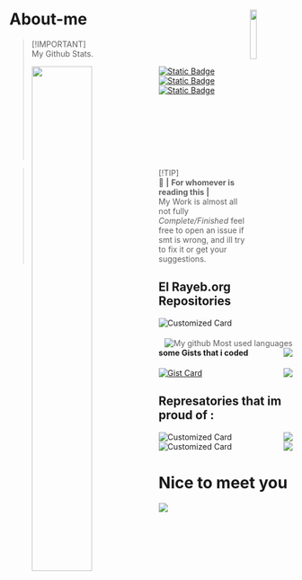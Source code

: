 # About-me <img align="right" src="https://github.com/Ali-Cheikh/Ali-Cheikh/assets/57839971/64eb45d3-71cb-402f-8278-1a60e66a55c3" width=15%>
>
>
> [!IMPORTANT]\
> My Github Stats.  
><p><img align='left' src="https://github-readme-stats.vercel.app/api?username=Ali-Cheikh&show_icons=true&theme=dark&locale=en&layout=compact" width="48%" align="right" ><p><a href="https://bit.ly/Aliportfolio" align='center'><img alt="Static Badge" src="https://img.shields.io/badge/Check_My_%20-Portfolio-lightorange"></a><img align="right" src="https://github-readme-stats.vercel.app/api/top-langs?username=Ali-Cheikh&show_icons=true&theme=synthwave&locale=en&layout=compact" alt="My github Most used languages" /><a href="mailto:alouloucheikh05@gmail.com" align='center'><img alt="Static Badge" src="https://img.shields.io/badge/My_Gmail_%40-Account-red"/></a><a href="https://www.instagram.com/exe.ali.tor/" align='left'><img alt="Static Badge" src="https://img.shields.io/badge/_My_Instagram%60-Account-lightblue"></a></a></p>
><br><br><br><br><br><br>
>
>
<p aling="center">

> [!TIP]\
> 🌟 **|** **For whomever is reading this** **|** <br>
> My Work is almost all not fully *Complete/Finished* feel free to open an issue if smt is wrong, and ill try to fix it or get your suggestions.  

## El Rayeb.org Repositories


![Customized Card](https://github-readme-stats.vercel.app/api/pin/?username=El-Rayeb&repo=irchemha\&title_color=fff\&icon_color=f9f9f9\&text_color=9f9f9f\&bg_color=151515)
<img align="right" src="https://github-readme-stats.vercel.app/api/pin/?username=El-Rayeb&repo=ib3athli&title_color=fff&icon_color=f9f9f9&text_color=9f9f9f&bg_color=151515">

#### some Gists that i coded
[![Gist Card](https://github-readme-stats.vercel.app/api/gist?id=6b1dba7f61b38834c19ff5fcb6f1768c)](https://gist.github.com/Ali-Cheikh/6b1dba7f61b38834c19ff5fcb6f1768c/)
<img align="right" src="https://github-readme-stats.vercel.app/api/gist?id=5f141dd3dd5a5d0e8ea767a3ffa8acb6">

## Represatories that im proud of :

![Customized Card](https://github-readme-stats.vercel.app/api/pin/?username=Ali-Cheikh&repo=Creative-Chat&title_color=000000&icon_color=ff0000&text_color=080358&bg_color=9ab5cd)
<img align="right" src="https://github-readme-stats.vercel.app/api/pin/?username=Ali-Cheikh&repo=Eid-CountDown&title_color=000000&icon_color=ff0000&text_color=080358&bg_color=9ab5cd">
![Customized Card](https://github-readme-stats.vercel.app/api/pin/?username=Ali-Cheikh&repo=travel-agency&title_color=000000&icon_color=ff0000&text_color=080358&bg_color=9ab5cd)
<img align="right" src="https://github-readme-stats.vercel.app/api/pin/?username=Ali-Cheikh&repo=movie-app&title_color=000000&icon_color=ff0000&text_color=080358&bg_color=9ab5cd">

# Nice to meet you

![](https://github.com/Ali-Cheikh/Ali-Cheikh/blob/main/img.gif)
